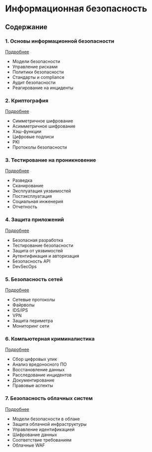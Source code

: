 # Информационная безопасность

## Содержание

### 1. Основы информационной безопасности
[Подробнее](/specializations/security/fundamentals/index.md)
- Модели безопасности
- Управление рисками
- Политики безопасности
- Стандарты и compliance
- Аудит безопасности
- Реагирование на инциденты

### 2. Криптография
[Подробнее](/specializations/security/cryptography/index.md)
- Симметричное шифрование
- Асимметричное шифрование
- Хэш-функции
- Цифровые подписи
- PKI
- Протоколы безопасности

### 3. Тестирование на проникновение
[Подробнее](/specializations/security/pentest/index.md)
- Разведка
- Сканирование
- Эксплуатация уязвимостей
- Постэксплуатация
- Социальная инженерия
- Отчетность

### 4. Защита приложений
[Подробнее](/specializations/security/appsec/index.md)
- Безопасная разработка
- Тестирование безопасности
- Защита от уязвимостей
- Аутентификация и авторизация
- Безопасность API
- DevSecOps

### 5. Безопасность сетей
[Подробнее](/specializations/security/network/index.md)
- Сетевые протоколы
- Файрволы
- IDS/IPS
- VPN
- Защита периметра
- Мониторинг сети

### 6. Компьютерная криминалистика
[Подробнее](/specializations/security/forensics/index.md)
- Сбор цифровых улик
- Анализ вредоносного ПО
- Восстановление данных
- Расследование инцидентов
- Документирование
- Правовые аспекты

### 7. Безопасность облачных систем
[Подробнее](/specializations/security/cloud/index.md)
- Модели безопасности в облаке
- Защита облачной инфраструктуры
- Управление идентификацией
- Шифрование данных
- Соответствие требованиям
- Облачные WAF
